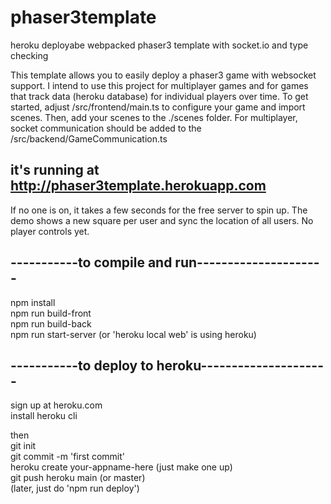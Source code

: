 # phaser3template
heroku deployabe webpacked phaser3 template with socket.io and type checking

This template allows you to easily deploy a phaser3 game with websocket support.
I intend to use this project for multiplayer games and for games that track data (heroku database) for individual players over time. To get started, adjust /src/frontend/main.ts to configure your game and import scenes. Then, add your scenes to the ./scenes folder. For multiplayer, socket communication should be added to the /src/backend/GameCommunication.ts




## it's running at http://phaser3template.herokuapp.com
If no one is on, it takes a few seconds for the free server to spin up. The demo shows a new square per user and sync the location of all users. No player controls yet. 
##  -----------to compile and run---------------------
npm install<br />
npm run build-front<br />
npm run build-back<br />
npm run start-server (or 'heroku local web' is using heroku)<br />

## -----------to deploy to heroku---------------------
sign up at heroku.com<br />
install heroku cli<br />

then <br />
git init<br />
git commit -m 'first commit'<br />
heroku create your-appname-here (just make one up)<br />
git push heroku main (or master)<br />
(later, just do 'npm run deploy')<br />
